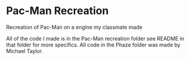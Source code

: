 # Pac-Man Recreation
 Recreation of Pac-Man on a engine my classmate made

All of the code I made is in the Pac-Man recreation folder see README in that folder for more specifics.
All code in the Phaze folder was made by Michael Taylor.
